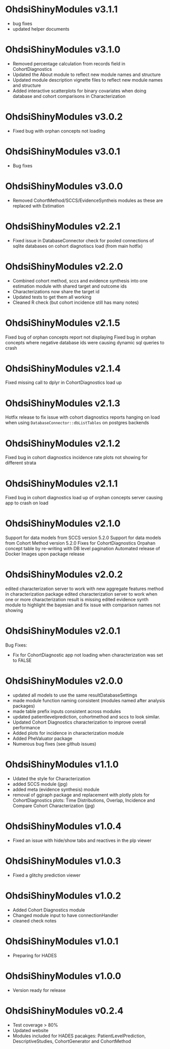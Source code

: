 OhdsiShinyModules v3.1.1
========================
- bug fixes
- updated helper documents

OhdsiShinyModules v3.1.0
========================
- Removed percentage calculation from records field in CohortDiagnostics
- Updated the About module to reflect new module names and structure
- Updated module description vignette files to reflect new module names and structure
- Added interactive scatterplots for binary covariates when doing database and cohort comparisons in Characterization

OhdsiShinyModules v3.0.2
========================
- Fixed bug with orphan concepts not loading

OhdsiShinyModules v3.0.1
========================
- Bug fixes

OhdsiShinyModules v3.0.0
========================
- Removed CohortMethod/SCCS/EvidenceSyntheis modules as these
are replaced with Estimation 

OhdsiShinyModules v2.2.1
========================
- Fixed issue in DatabaseConnector check for pooled connections of sqlite databases on cohort diagnotiscs load (from main hotfix)

OhdsiShinyModules v2.2.0
========================
- Combined cohort method, sccs and evidence synthesis into one estimation module with shared target and outcome ids
- Characterizations now share the target id 
- Updated tests to get them all working
- Cleaned R check (but cohort incidence still has many notes)


OhdsiShinyModules v2.1.5
========================
Fixed bug of orphan concepts report not displaying
Fixed bug in orphan concepts where negative database ids were causing dynamic sql queries to crash

OhdsiShinyModules v2.1.4
========================
Fixed missing call to dplyr in CohortDiagnostics load up

OhdsiShinyModules v2.1.3
========================
Hotfix release to fix issue with cohort diagnostics reports hanging on load when using `DatabaseConnector::dbListTables`
on postgres backends

OhdsiShinyModules v2.1.2
========================
Fixed bug in cohort diagnostics incidence rate plots not showing for different strata

OhdsiShinyModules v2.1.1
========================
Fixed bug in cohort diagnostics load up of orphan concepts server causing app to crash on load

OhdsiShinyModules v2.1.0
========================
Support for data models from SCCS version 5.2.0
Support for data models from Cohort Method version 5.2.0
Fixes for CohortDiagnostics Orpahan concept table by re-writing with DB level pagination
Automated release of Docker Images upon package release

OhdsiShinyModules v2.0.2
========================
edited characterization server to work with new aggregate features method in characterization package
edited characterization server to work when one or more characterization result is missing
edited evidence synth module to highlight the bayesian and fix issue with comparison names not showing

OhdsiShinyModules v2.0.1
========================
Bug Fixes:
- Fix for CohortDiagnostic app not loading when characterization was set to FALSE

OhdsiShinyModules v2.0.0
========================
- updated all models to use the same resultDatabaseSettings
- made module function naming consistent (modules named after analysis packages)
- made table prefix inputs consistent across modules
- updated patientlevelprediction, cohortmethod and sccs to look similar.
- Updated Cohort Diagnostics characterization to improve overall performance
- Added plots for incidence in characterization module
- Added PheValuator package
- Numerous bug fixes (see github issues)

OhdsiShinyModules v1.1.0
========================
- Udated the style for Characterization
- added SCCS module (jpg)
- added meta (evidence synthesis) module
- removal of ggiraph package and replacement with plotly plots for CohortDiagnostics plots: Time Distributions, Overlap, Incidence and Compare Cohort Characterization (jpg)

OhdsiShinyModules v1.0.4
========================
- Fixed an issue with hide/show tabs and reactives in the plp viewer

OhdsiShinyModules v1.0.3
========================
- Fixed a glitchy prediction viewer

OhdsiShinyModules v1.0.2
========================
- Added Cohort Diagnostics module
- Changed module input to have connectionHandler
- cleaned check notes

OhdsiShinyModules v1.0.1
========================
- Preparing for HADES

OhdsiShinyModules v1.0.0
========================
- Version ready for release


OhdsiShinyModules v0.2.4
========================
- Test coverage > 80%
- Updated website
- Modules included for HADES pacakges: PatientLevelPrediction, DescriptiveStudies, CohortGenerator and CohortMethod
